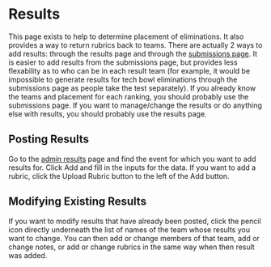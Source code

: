 # Results

This page exists to help to determine placement of eliminations. It also provides a way to return rubrics back to teams. There are actually 2 ways to add results: through the results page and through the [submissions page](./submissions.md). It is easier to add results from the submissions page, but provides less flexability as to who can be in each result team (for example, it would be impossible to generate results for tech bowl eliminations through the submissions page as people take the test separately). If you already know the teams and placement for each ranking, you should probably use the submissions page. If you want to manage/change the results or do anything else with results, you should probably use the results page.

## Posting Results

Go to the [admin results](https://teaming.jhstsa.org/admin/results) page and find the event for which you want to add results for. Click Add and fill in the inputs for the data. If you want to add a rubric, click the Upload Rubric button to the left of the Add button.

## Modifying Existing Results

If you want to modify results that have already been posted, click the pencil icon directly underneath the list of names of the team whose results you want to change. You can then add or change members of that team, add or change notes, or add or change rubrics in the same way when then result was added.
